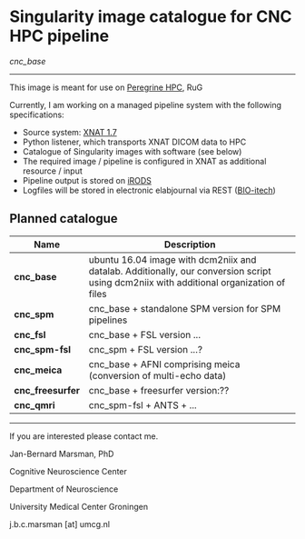 # Singularity image catalogue for CNC HPC pipeline #
_cnc_base_

---

This image is meant for use on [Peregrine HPC](https://www.rug.nl/society-business/centre-for-information-technology/research/services/hpc/facilities/peregrine-hpc-cluster), RuG 

Currently, I am working on a managed pipeline system with the following specifications:
- Source system: [XNAT 1.7](https://www.xnat.org)
- Python listener, which transports XNAT DICOM data to HPC
- Catalogue of Singularity images with software (see below)
- The required image / pipeline is configured in XNAT as additional resource / input
- Pipeline output is stored on [iRODS](https://irods.org)
- Logfiles will be stored in electronic elabjournal via REST ([BIO-itech](https://www.bio-itech.nl/en/products/eln/))

## Planned catalogue ##

| Name | Description |
--- | --- 
| **cnc_base** | ubuntu 16.04 image with dcm2niix and datalab. Additionally, our conversion script using dcm2niix with additional organization of files |
| **cnc_spm** | cnc_base + standalone SPM version for SPM pipelines |
| **cnc_fsl** | cnc_base + FSL version ... |
| **cnc_spm-fsl** | cnc_spm + FSL version ...? |
| **cnc_meica** | cnc_base + AFNI comprising meica (conversion of multi-echo data) |
| **cnc_freesurfer** | cnc_base + freesurfer version:?? |
| **cnc_qmri** | cnc_spm-fsl + ANTS + ... |

--- 

If you are interested please contact me.

Jan-Bernard Marsman, PhD

Cognitive Neuroscience Center

Department of Neuroscience

University Medical Center Groningen

j.b.c.marsman [at] umcg.nl

